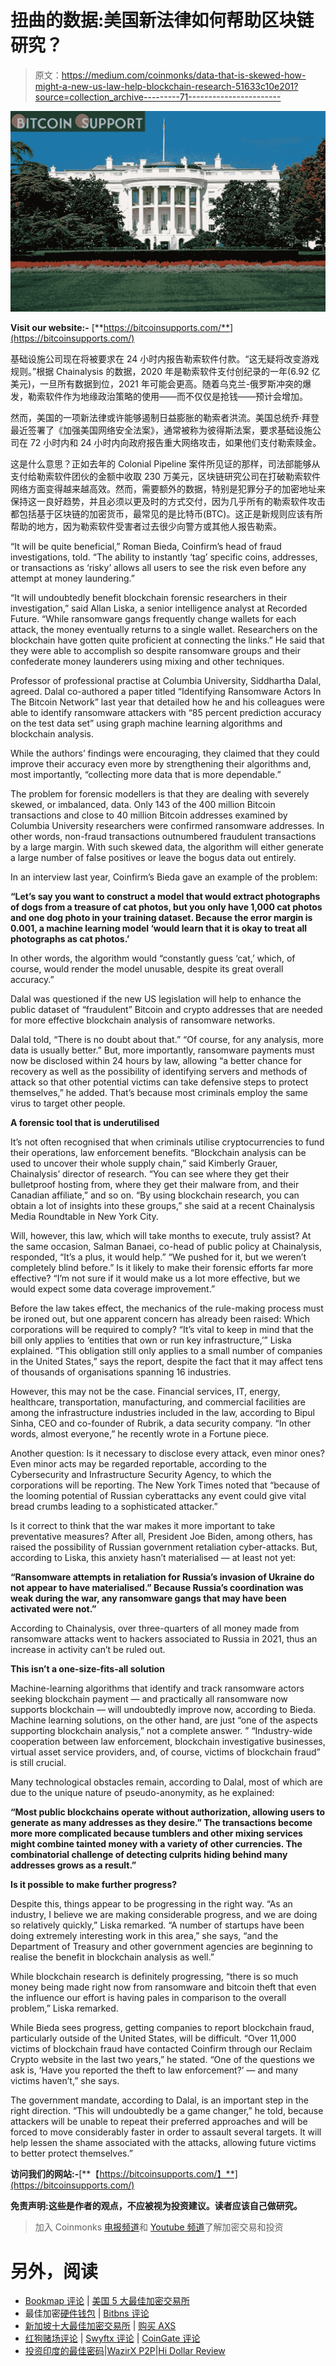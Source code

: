 # 扭曲的数据:美国新法律如何帮助区块链研究？

> 原文：<https://medium.com/coinmonks/data-that-is-skewed-how-might-a-new-us-law-help-blockchain-research-51633c10e201?source=collection_archive---------71----------------------->

![](img/f4231ada2c829714b3929444468ce915.png)

**Visit our website:-** [**https://bitcoinsupports.com/**](https://bitcoinsupports.com/)

基础设施公司现在将被要求在 24 小时内报告勒索软件付款。“这无疑将改变游戏规则。”根据 Chainalysis 的数据，2020 年是勒索软件支付创纪录的一年(6.92 亿美元)，一旦所有数据到位，2021 年可能会更高。随着乌克兰-俄罗斯冲突的爆发，勒索软件作为地缘政治策略的使用——而不仅仅是抢钱——预计会增加。

然而，美国的一项新法律或许能够遏制日益膨胀的勒索者洪流。美国总统乔·拜登最近签署了《加强美国网络安全法案》，通常被称为彼得斯法案，要求基础设施公司在 72 小时内和 24 小时内向政府报告重大网络攻击，如果他们支付勒索赎金。

这是什么意思？正如去年的 Colonial Pipeline 案件所见证的那样，司法部能够从支付给勒索软件团伙的金额中收取 230 万美元，区块链研究公司在打破勒索软件网络方面变得越来越高效。然而，需要额外的数据，特别是犯罪分子的加密地址来保持这一良好趋势，并且必须以更及时的方式交付，因为几乎所有的勒索软件攻击都包括基于区块链的加密货币，最常见的是比特币(BTC)。这正是新规则应该有所帮助的地方，因为勒索软件受害者过去很少向警方或其他人报告勒索。

“It will be quite beneficial,” Roman Bieda, Coinfirm’s head of fraud investigations, told. “The ability to instantly ‘tag’ specific coins, addresses, or transactions as ‘risky’ allows all users to see the risk even before any attempt at money laundering.”

“It will undoubtedly benefit blockchain forensic researchers in their investigation,” said Allan Liska, a senior intelligence analyst at Recorded Future. “While ransomware gangs frequently change wallets for each attack, the money eventually returns to a single wallet. Researchers on the blockchain have gotten quite proficient at connecting the links.” He said that they were able to accomplish so despite ransomware groups and their confederate money launderers using mixing and other techniques.

Professor of professional practise at Columbia University, Siddhartha Dalal, agreed. Dalal co-authored a paper titled “Identifying Ransomware Actors In The Bitcoin Network” last year that detailed how he and his colleagues were able to identify ransomware attackers with “85 percent prediction accuracy on the test data set” using graph machine learning algorithms and blockchain analysis.

While the authors’ findings were encouraging, they claimed that they could improve their accuracy even more by strengthening their algorithms and, most importantly, “collecting more data that is more dependable.”

The problem for forensic modellers is that they are dealing with severely skewed, or imbalanced, data. Only 143 of the 400 million Bitcoin transactions and close to 40 million Bitcoin addresses examined by Columbia University researchers were confirmed ransomware addresses. In other words, non-fraud transactions outnumbered fraudulent transactions by a large margin. With such skewed data, the algorithm will either generate a large number of false positives or leave the bogus data out entirely.

In an interview last year, Coinfirm’s Bieda gave an example of the problem:

**“Let’s say you want to construct a model that would extract photographs of dogs from a treasure of cat photos, but you only have 1,000 cat photos and one dog photo in your training dataset. Because the error margin is 0.001, a machine learning model ‘would learn that it is okay to treat all photographs as cat photos.’**

In other words, the algorithm would “constantly guess ‘cat,’ which, of course, would render the model unusable, despite its great overall accuracy.”

Dalal was questioned if the new US legislation will help to enhance the public dataset of “fraudulent” Bitcoin and crypto addresses that are needed for more effective blockchain analysis of ransomware networks.

Dalal told, “There is no doubt about that.” “Of course, for any analysis, more data is usually better.” But, more importantly, ransomware payments must now be disclosed within 24 hours by law, allowing “a better chance for recovery as well as the possibility of identifying servers and methods of attack so that other potential victims can take defensive steps to protect themselves,” he added. That’s because most criminals employ the same virus to target other people.

**A forensic tool that is underutilised**

It’s not often recognised that when criminals utilise cryptocurrencies to fund their operations, law enforcement benefits. “Blockchain analysis can be used to uncover their whole supply chain,” said Kimberly Grauer, Chainalysis’ director of research. “You can see where they get their bulletproof hosting from, where they get their malware from, and their Canadian affiliate,” and so on. “By using blockchain research, you can obtain a lot of insights into these groups,” she said at a recent Chainalysis Media Roundtable in New York City.

Will, however, this law, which will take months to execute, truly assist? At the same occasion, Salman Banaei, co-head of public policy at Chainalysis, responded, “It’s a plus, it would help.” “We pushed for it, but we weren’t completely blind before.” Is it likely to make their forensic efforts far more effective? “I’m not sure if it would make us a lot more effective, but we would expect some data coverage improvement.”

Before the law takes effect, the mechanics of the rule-making process must be ironed out, but one apparent concern has already been raised: Which corporations will be required to comply? “It’s vital to keep in mind that the bill only applies to ‘entities that own or run key infrastructure,’” Liska explained. “This obligation still only applies to a small number of companies in the United States,” says the report, despite the fact that it may affect tens of thousands of organisations spanning 16 industries.

However, this may not be the case. Financial services, IT, energy, healthcare, transportation, manufacturing, and commercial facilities are among the infrastructure industries included in the law, according to Bipul Sinha, CEO and co-founder of Rubrik, a data security company. “In other words, almost everyone,” he recently wrote in a Fortune piece.

Another question: Is it necessary to disclose every attack, even minor ones? Even minor acts may be regarded reportable, according to the Cybersecurity and Infrastructure Security Agency, to which the corporations will be reporting. The New York Times noted that “because of the looming potential of Russian cyberattacks any event could give vital bread crumbs leading to a sophisticated attacker.”

Is it correct to think that the war makes it more important to take preventative measures? After all, President Joe Biden, among others, has raised the possibility of Russian government retaliation cyber-attacks. But, according to Liska, this anxiety hasn’t materialised — at least not yet:

**“Ransomware attempts in retaliation for Russia’s invasion of Ukraine do not appear to have materialised.” Because Russia’s coordination was weak during the war, any ransomware gangs that may have been activated were not.”**

According to Chainalysis, over three-quarters of all money made from ransomware attacks went to hackers associated to Russia in 2021, thus an increase in activity can’t be ruled out.

**This isn’t a one-size-fits-all solution**

Machine-learning algorithms that identify and track ransomware actors seeking blockchain payment — and practically all ransomware now supports blockchain — will undoubtedly improve now, according to Bieda. Machine learning solutions, on the other hand, are just “one of the aspects supporting blockchain analysis,” not a complete answer. ” “Industry-wide cooperation between law enforcement, blockchain investigative businesses, virtual asset service providers, and, of course, victims of blockchain fraud” is still crucial.

Many technological obstacles remain, according to Dalal, most of which are due to the unique nature of pseudo-anonymity, as he explained:

**“Most public blockchains operate without authorization, allowing users to generate as many addresses as they desire.” The transactions become more more complicated because tumblers and other mixing services might combine tainted money with a variety of other currencies. The combinatorial challenge of detecting culprits hiding behind many addresses grows as a result.”**

**Is it possible to make further progress?**

Despite this, things appear to be progressing in the right way. “As an industry, I believe we are making considerable progress, and we are doing so relatively quickly,” Liska remarked. “A number of startups have been doing extremely interesting work in this area,” she says, “and the Department of Treasury and other government agencies are beginning to realise the benefit in blockchain analysis as well.”

While blockchain research is definitely progressing, “there is so much money being made right now from ransomware and bitcoin theft that even the influence our effort is having pales in comparison to the overall problem,” Liska remarked.

While Bieda sees progress, getting companies to report blockchain fraud, particularly outside of the United States, will be difficult. “Over 11,000 victims of blockchain fraud have contacted Coinfirm through our Reclaim Crypto website in the last two years,” he stated. “One of the questions we ask is, ‘Have you reported the theft to law enforcement?’ — and many victims haven’t,” she says.

The government mandate, according to Dalal, is an important step in the right direction. “This will undoubtedly be a game changer,” he told, because attackers will be unable to repeat their preferred approaches and will be forced to move considerably faster in order to assault several targets. It will help lessen the shame associated with the attacks, allowing future victims to better protect themselves.”

**访问我们的网站:-**[**【https://bitcoinsupports.com/】**](https://bitcoinsupports.com/)

**免责声明:这些是作者的观点，不应被视为投资建议。读者应该自己做研究。**

> 加入 Coinmonks [电报频道](https://t.me/coincodecap)和 [Youtube 频道](https://www.youtube.com/c/coinmonks/videos)了解加密交易和投资

# 另外，阅读

*   [Bookmap 评论](https://coincodecap.com/bookmap-review-2021-best-trading-software) | [美国 5 大最佳加密交易所](https://coincodecap.com/crypto-exchange-usa)
*   最佳加密[硬件钱包](/coinmonks/hardware-wallets-dfa1211730c6) | [Bitbns 评论](/coinmonks/bitbns-review-38256a07e161)
*   [新加坡十大最佳加密交易所](https://coincodecap.com/crypto-exchange-in-singapore) | [购买 AXS](https://coincodecap.com/buy-axs-token)
*   [红狗赌场评论](https://coincodecap.com/red-dog-casino-review) | [Swyftx 评论](https://coincodecap.com/swyftx-review) | [CoinGate 评论](https://coincodecap.com/coingate-review)
*   [投资印度的最佳密码](https://coincodecap.com/best-crypto-to-invest-in-india-in-2021)|[WazirX P2P](https://coincodecap.com/wazirx-p2p)|[Hi Dollar Review](https://coincodecap.com/hi-dollar-review)